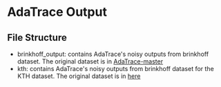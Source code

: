 # AdaTrace Output
## File Structure

- brinkhoff_output: contains AdaTrace's noisy outputs from brinkhoff dataset. The original dataset is in [AdaTrace-master](https://github.swarthmore.edu/MobilityResearch/KTH-traces/blob/main/AdaTrace/AdaTrace-master/brinkhoff.dat)
- kth: contains AdaTrace's noisy outputs from brinkhoff dataset for the KTH dataset. The original dataset is in [here](https://github.swarthmore.edu/MobilityResearch/KTH-traces/tree/main/KTH_data/kth_ada_trace/ap_coords)
